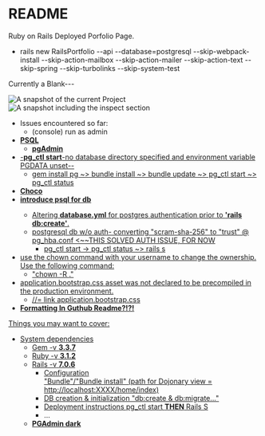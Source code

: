 # README

Ruby on Rails Deployed Porfolio Page.

* rails new RailsPortfolio --api --database=postgresql --skip-webpack-install --skip-action-mailbox --skip-action-mailer --skip-action-text --skip-spring --skip-turbolinks --skip-system-test

Currently a Blank---

<img src="/piyaUpdates/rordojo.png" alt="A snapshot of the current Project">
<img src="/piyaUpdates/rordojo-inspect.png" alt="A snapshot including the inspect section">

* Issues encountered so far:
  * (console) run as admin
* <a href="https://www.postgresql.org/download/"> **PSQL**
  * <a href="https://www.pgadmin.org"> **pgAdmin**
* -**pg_ctl start**-no database directory specified and environment variable PGDATA unset--
  * gem install pg ~> bundle install ~> bundle update ~> pg_ctl start ~> pg_ctl status
* <a href="https://chocolatey.org"> **Choco**
* <a href="https://www.enterprisedb.com/downloads/postgres-postgresql-downloads"> **introduce psql for db**
  * Altering **database.yml** for postgres authentication prior to **'rails db:create'**.
  * postgresql db w/o auth- converting "scram-sha-256" to "trust" @ pg_hba.conf <~~THIS SOLVED AUTH ISSUE, FOR NOW
    * pg_ctl start -> pg_ctl status ~> rails s
* use the chown command with your username to change the ownership. Use the following command:
    *  "chown -R <username> ."
*  application.bootstrap.css asset was not declared to be precompiled in the production environment.
    * //= link application.bootstrap.css 
* **Formatting In Guthub Readme?!?!**

Things you may want to cover:
* System dependencies
  * Gem -v<a href="https://blog.rubygems.org/2022/02/09/3.3.7-released.html"> **3.3.7**
  * Ruby -v<a href="https://www.ruby-lang.org/en/news/2022/04/12/ruby-3-1-2-released/">  **3.1.2**
  * Rails -v<a href="https://rubygems.org/gems/rails/versions/3.1.2">  **7.0.6**
    * Configuration <br>
        "Bundle"/"Bundle install"
        (path for Dojonary view = http://localhost:XXXX/home/index)
    * DB creation & initialization
        "db:create & db:migrate..."
    * Deployment instructions
        <a href="https://guides.rubyonrails.org/command_line.html">  pg_ctl start **THEN** Rails S</a>
    * ...
  * <a href="http://127.0.0.1:54420/help/help/preferences.html"> **PGAdmin dark**
